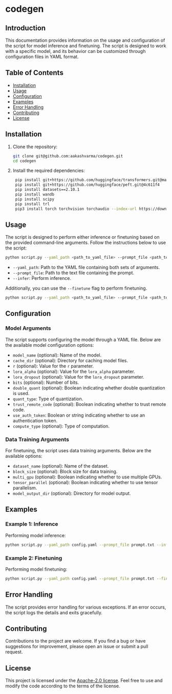 # codegen

## Introduction

This documentation provides information on the usage and configuration of the script for model inference and finetuning. The script is designed to work with a specific model, and its behavior can be customized through configuration files in YAML format.

## Table of Contents

- [Installation](#installation)
- [Usage](#usage)
- [Configuration](#configuration)
- [Examples](#examples)
- [Error Handling](#error-handling)
- [Contributing](#contributing)
- [License](#license)

## Installation

1. Clone the repository:

   ```bash
   git clone git@github.com:aakashvarma/codegen.git
   cd codegen
   ```

2. Install the required dependencies:

   ```bash
	pip install git+https://github.com/huggingface/transformers.git@main accelerate bitsandbytes
	pip install git+https://github.com/huggingface/peft.git@4c611f4
	pip install datasets==2.10.1
	pip install wandb
	pip install scipy
	pip install trl
	pip3 install torch torchvision torchaudio --index-url https://download.pytorch.org/whl/cu118
   ```

## Usage

The script is designed to perform either inference or finetuning based on the provided command-line arguments. Follow the instructions below to use the script:

```bash
python script.py --yaml_path <path_to_yaml_file> --prompt_file <path_to_prompt_file> --infer
```

- `--yaml_path`: Path to the YAML file containing both sets of arguments.
- `--prompt_file`: Path to the text file containing the prompt.
- `--infer`: Perform inference.

Additionally, you can use the `--finetune` flag to perform finetuning.

```bash
python script.py --yaml_path <path_to_yaml_file> --prompt_file <path_to_prompt_file> --finetune
```

## Configuration

### Model Arguments

The script supports configuring the model through a YAML file. Below are the available model configuration options:

- `model_name` (optional): Name of the model.
- `cache_dir` (optional): Directory for caching model files.
- `r` (optional): Value for the `r` parameter.
- `lora_alpha` (optional): Value for the `lora_alpha` parameter.
- `lora_dropout` (optional): Value for the `lora_dropout` parameter.
- `bits` (optional): Number of bits.
- `double_quant` (optional): Boolean indicating whether double quantization is used.
- `quant_type`: Type of quantization.
- `trust_remote_code` (optional): Boolean indicating whether to trust remote code.
- `use_auth_token`: Boolean or string indicating whether to use an authentication token.
- `compute_type` (optional): Type of computation.

### Data Training Arguments

For finetuning, the script uses data training arguments. Below are the available options:

- `dataset_name` (optional): Name of the dataset.
- `block_size` (optional): Block size for data training.
- `multi_gpu` (optional): Boolean indicating whether to use multiple GPUs.
- `tensor_parallel` (optional): Boolean indicating whether to use tensor parallelism.
- `model_output_dir` (optional): Directory for model output.

## Examples

### Example 1: Inference

Performing model inference:

```bash
python script.py --yaml_path config.yaml --prompt_file prompt.txt --infer
```

### Example 2: Finetuning

Performing model finetuning:

```bash
python script.py --yaml_path config.yaml --prompt_file prompt.txt --finetune
```

## Error Handling

The script provides error handling for various exceptions. If an error occurs, the script logs the details and exits gracefully.

## Contributing

Contributions to the project are welcome. If you find a bug or have suggestions for improvement, please open an issue or submit a pull request.

## License

This project is licensed under the [Apache-2.0 license](LICENSE). Feel free to use and modify the code according to the terms of the license.
